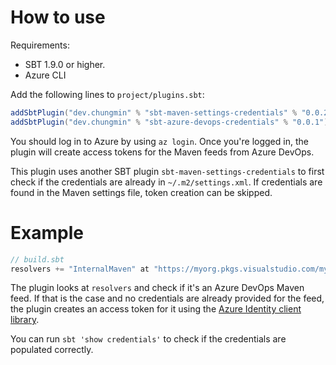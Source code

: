 # How to use

Requirements:
- SBT 1.9.0 or higher.
- Azure CLI

Add the following lines to `project/plugins.sbt`:

```scala
addSbtPlugin("dev.chungmin" % "sbt-maven-settings-credentials" % "0.0.2")
addSbtPlugin("dev.chungmin" % "sbt-azure-devops-credentials" % "0.0.1")
```

You should log in to Azure by using `az login`. Once you're logged in, the plugin will
create access tokens for the Maven feeds from Azure DevOps.

This plugin uses another SBT plugin `sbt-maven-settings-credentials` to first check if the credentials are
already in `~/.m2/settings.xml`. If credentials are found in the Maven settings file, token creation can be skipped.

# Example

```scala
// build.sbt
resolvers += "InternalMaven" at "https://myorg.pkgs.visualstudio.com/myproject/_packaging/InternalMaven/maven/v1"
```

The plugin looks at `resolvers` and check if it's an Azure DevOps Maven feed. If that is the case and no credentials are already provided for the feed, the plugin creates an access token for it using the [Azure Identity client library](https://github.com/Azure/azure-sdk-for-java/blob/main/sdk/identity/azure-identity/README.md).

You can run `sbt 'show credentials'` to check if the credentials are populated correctly.
